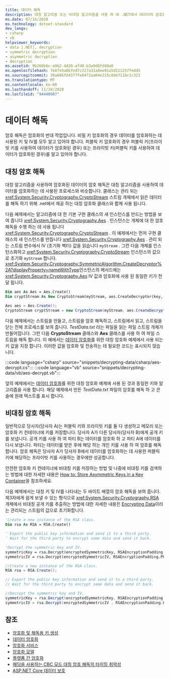 ```yaml
---
title: 데이터 해독
description: 대칭 알고리즘 또는 비대칭 알고리즘을 사용 하 여 .NET에서 데이터의 암호를 해독 하는 방법에 대해 알아봅니다.
ms.date: 07/16/2020
ms.technology: dotnet-standard
dev_langs:
- csharp
- vb
helpviewer_keywords:
- data [.NET], decryption
- symmetric decryption
- asymmetric decryption
- decryption
ms.assetid: 9b266b6c-a9b2-4d20-afd8-b3a0d8fd48a0
ms.openlocfilehash: 7e8fe5a8b7ed7c217a31a8ee91a5d111257fed45
ms.sourcegitcommit: 30a686fd4377fe6472aa04e215c0de711bc1c322
ms.translationtype: MT
ms.contentlocale: ko-KR
ms.lasthandoff: 11/10/2020
ms.locfileid: "94440987"
---
```

# <a name="decrypting-data"></a>데이터 해독

암호 해독은 암호화의 반대 작업입니다. 비밀 키 암호화의 경우 데이터를 암호화하는 데 사용된 키 및 IV를 모두 알고 있어야 합니다. 퍼블릭 키 암호화의 경우 퍼블릭 키(프라이빗 키를 사용하여 데이터가 암호화된 경우) 또는 프라이빗 키(퍼블릭 키를 사용하여 데이터가 암호화된 경우)를 알고 있어야 합니다.

## <a name="symmetric-decryption"></a>대칭 암호 해독

대칭 알고리즘을 사용하여 암호화된 데이터의 암호 해독은 대칭 알고리즘을 사용하여 데이터를 암호화하는 데 사용된 프로세스와 비슷합니다. 클래스는 관리 되는 <xref:System.Security.Cryptography.CryptoStream> 스트림 개체에서 읽은 데이터를 해독 하기 위해 .net에서 제공 하는 대칭 암호화 클래스와 함께 사용 됩니다.

다음 예제에서는 알고리즘에 대 한 기본 구현 클래스의 새 인스턴스를 만드는 방법을 보여 줍니다 <xref:System.Security.Cryptography.Aes> . 인스턴스는 개체에 대 한 암호 해독을 수행 하는 데 사용 됩니다 <xref:System.Security.Cryptography.CryptoStream> . 이 예제에서는 먼저 구현 클래스의 새 인스턴스를 만듭니다 <xref:System.Security.Cryptography.Aes> . 관리 되는 스트림 변수에서 IV (초기화 벡터) 값을 읽습니다 `myStream` . 그런 다음 개체를 인스턴스화하고 <xref:System.Security.Cryptography.CryptoStream> 인스턴스의 값으로 초기화 `myStream` 합니다. <xref:System.Security.Cryptography.SymmetricAlgorithm.CreateDecryptor%2A?displayProperty=nameWithType>인스턴스의 메서드에는 <xref:System.Security.Cryptography.Aes> IV 값과 암호화에 사용 된 동일한 키가 전달 됩니다.

```vb
Dim aes As Aes = Aes.Create()
Dim cryptStream As New CryptoStream(myStream, aes.CreateDecryptor(key, iv), CryptoStreamMode.Read)
```

```csharp
Aes aes = Aes.Create();
CryptoStream cryptStream = new CryptoStream(myStream, aes.CreateDecryptor(key, iv), CryptoStreamMode.Read);
```

다음 예제에서는 스트림을 만들고, 스트림을 암호 해독하고, 스트림에서 읽고, 스트림을 닫는 전체 프로세스를 보여 줍니다. *TestData.txt* 라는 파일을 읽는 파일 스트림 개체가 만들어집니다. 그런 다음 **CryptoStream** 클래스와 **Aes** 클래스를 사용 하 여 파일 스트림을 해독 합니다. 이 예에서는 [데이터 암호화](encrypting-data.md)를 위한 대칭 암호화 예제에서 사용 되는 키 값을 지정 합니다. 이러한 값을 암호화 및 전송하는 데 필요한 코드는 표시되지 않습니다.

:::code language="csharp" source="snippets/decrypting-data/csharp/aes-decrypt.cs":::
:::code language="vb" source="snippets/decrypting-data/vb/aes-decrypt.vb":::

앞의 예제에서는 [데이터 암호화](encrypting-data.md)를 위한 대칭 암호화 예제에 사용 된 것과 동일한 키와 알고리즘을 사용 합니다. 해당 예제에서 만든 *TestData.txt* 파일의 암호를 해독 하 고 콘솔에 원래 텍스트를 표시 합니다.

## <a name="asymmetric-decryption"></a>비대칭 암호 해독

일반적으로 당사자(당사자 A)는 퍼블릭 키와 프라이빗 키를 둘 다 생성하고 메모리 또는 암호화 키 컨테이너에 키를 저장합니다. 당사자 A가 다른 당사자(당사자 B)에게 공개 키를 보냅니다. 공개 키를 사용 하 여 파티 B는 데이터를 암호화 하 고 파티 A에 데이터를 다시 보냅니다. 파티는 데이터를 받은 후에 해당 하는 개인 키를 사용 하 여 암호를 해독 합니다. 암호 해독은 당사자 A가 당사자 B에서 데이터를 암호화하는 데 사용한 퍼블릭 키에 해당하는 프라이빗 키를 사용하는 경우에만 성공합니다.

안전한 암호화 키 컨테이너에 비대칭 키를 저장하는 방법 및 나중에 비대칭 키를 검색하는 방법에 대한 자세한 내용은 [How to: Store Asymmetric Keys in a Key Container](how-to-store-asymmetric-keys-in-a-key-container.md)을 참조하세요.

다음 예제에서는 대칭 키 및 IV를 나타내는 두 바이트 배열의 암호 해독을 보여 줍니다. 제3자에게 쉽게 보낼 수 있는 형식으로 <xref:System.Security.Cryptography.RSA> 개체에서 비대칭 공개 키를 추출하는 방법에 대한 자세한 내용은 [Encrypting Data](encrypting-data.md)이라는 관리되는 스트림의 값으로 초기화합니다.

```vb
'Create a new instance of the RSA class.
Dim rsa As RSA = RSA.Create()

' Export the public key information and send it to a third party.
' Wait for the third party to encrypt some data and send it back.

'Decrypt the symmetric key and IV.
symmetricKey = rsa.Decrypt(encryptedSymmetricKey, RSAEncryptionPadding.Pkcs1)
symmetricIV = rsa.Decrypt(encryptedSymmetricIV, RSAEncryptionPadding.Pkcs1)
```

```csharp
//Create a new instance of the RSA class.
RSA rsa = RSA.Create();

// Export the public key information and send it to a third party.
// Wait for the third party to encrypt some data and send it back.

//Decrypt the symmetric key and IV.
symmetricKey = rsa.Decrypt(encryptedSymmetricKey, RSAEncryptionPadding.Pkcs1);
symmetricIV = rsa.Decrypt(encryptedSymmetricIV , RSAEncryptionPadding.Pkcs1);
```

## <a name="see-also"></a>참조

- [암호화 및 해독용 키 생성](generating-keys-for-encryption-and-decryption.md)
- [데이터 암호화](encrypting-data.md)
- [암호화 서비스](cryptographic-services.md)
- [암호화 모델](cryptography-model.md)
- [플랫폼 간 암호화](cross-platform-cryptography.md)
- [패딩을 사용하는 CBC 모드 대칭 암호 해독의 타이밍 취약성](vulnerabilities-cbc-mode.md)
- [ASP.NET Core 데이터 보호](/aspnet/core/security/data-protection/introduction)
